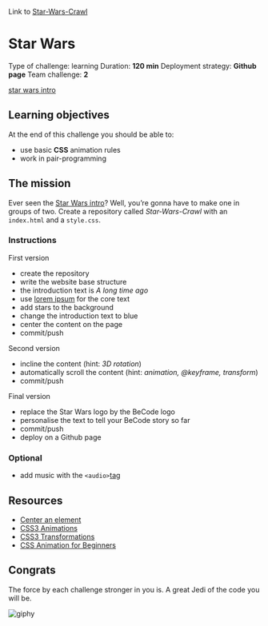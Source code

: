 Link to [Star-Wars-Crawl]( https://marcoarata.github.io/Star-Wars-Crawl/)

# Star Wars
Type of challenge: learning
Duration: **120 min**
Deployment strategy: **Github page**
Team challenge: **2**

[star wars intro](https://github.com/luisromeroaraya/marco/blob/master/1.The-Field/4.HTML-CSS/introduction/images/star-wars.jpg)

## Learning objectives
At the end of this challenge you should be able to:
* use basic **CSS** animation rules
* work in pair-programming

## The mission
Ever seen the [Star Wars intro](https://www.youtube.com/watch?v=C587lNBQXAw)? Well, you’re gonna have to make one in groups of two. Create a repository called *Star-Wars-Crawl* with an ```index.html``` and a ```style.css```.

### Instructions
First version
* create the repository
* write the website base structure
* the introduction text is *A long time ago*
* use [lorem ipsum](https://en.lipsum.com/) for the core text
* add stars to the background
* change the introduction text to blue
* center the content on the page
* commit/push

Second version
* incline the content (hint: *3D rotation*)
* automatically scroll the content (hint: *animation, @keyframe, transform*)
* commit/push

Final version
* replace the Star Wars logo by the BeCode logo
* personalise the text to tell your BeCode story so far
* commit/push
* deploy on a Github page

### Optional
* add music with the ```<audio>```[tag](https://www.w3schools.com/tags/tag_audio.asp)

## Resources
* [Center an element](https://www.w3schools.com/css/css_align.asp)
* [CSS3 Animations](https://www.w3schools.com/css/css3_animations.asp)
* [CSS3 Transformations](https://www.w3schools.com/css/css3_3dtransforms.asp)
* [CSS Animation for Beginners](https://thoughtbot.com/blog/css-animation-for-beginners)

## Congrats
The force by each challenge stronger in you is. A great Jedi of the code you will be.

![giphy](https://camo.githubusercontent.com/71faeb9856ea48d04e65d37932a394b59036a700229c179ad4b5147a049067c5/68747470733a2f2f6d656469612e67697068792e636f6d2f6d656469612f366653634149515230503078572f67697068792e676966)
